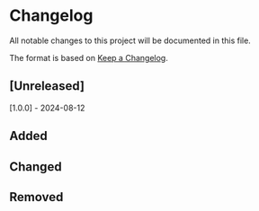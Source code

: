 # Changelog
All notable changes to this project will be documented in this file.

The format is based on [Keep a Changelog](https://keepachangelog.com/en/1.1.0/).

## [Unreleased]
[1.0.0] - 2024-08-12

## Added

## Changed

## Removed
